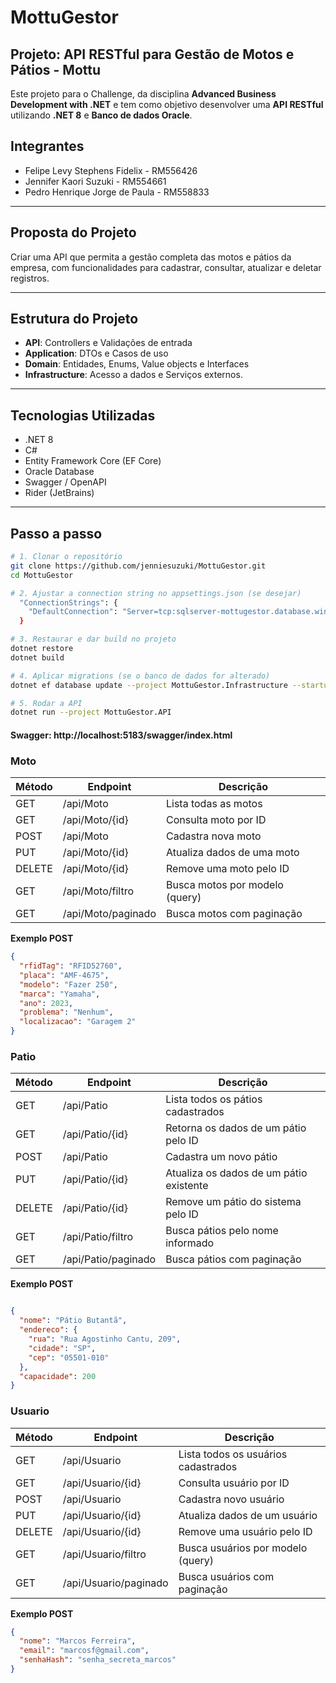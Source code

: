 # MottuGestor

## Projeto: API RESTful para Gestão de Motos e Pátios - Mottu

Este projeto para o Challenge, da disciplina **Advanced Business Development with .NET** e tem como objetivo desenvolver uma **API RESTful** utilizando **.NET 8** e **Banco de dados Oracle**.

## Integrantes

- Felipe Levy Stephens Fidelix - RM556426
- Jennifer Kaori Suzuki  - RM554661
- Pedro Henrique Jorge de Paula - RM558833

---

## Proposta do Projeto

Criar uma API que permita a gestão completa das motos e pátios da empresa, com funcionalidades para cadastrar, consultar, atualizar e deletar registros.

---

## Estrutura do Projeto

- **API**: Controllers e Validações de entrada
- **Application**: DTOs e Casos de uso
- **Domain**: Entidades, Enums, Value objects e Interfaces
- **Infrastructure**: Acesso a dados e Serviços externos.  

---

## Tecnologias Utilizadas

- .NET 8  
- C#  
- Entity Framework Core (EF Core)
- Oracle Database
- Swagger / OpenAPI  
- Rider (JetBrains)

---

## Passo a passo

```bash
# 1. Clonar o repositório
git clone https://github.com/jenniesuzuki/MottuGestor.git
cd MottuGestor

# 2. Ajustar a connection string no appsettings.json (se desejar)
  "ConnectionStrings": {
    "DefaultConnection": "Server=tcp:sqlserver-mottugestor.database.windows.net,1433;Initial Catalog=mottugestordb;Persist Security Info=False;User ID=admsql;Password=Fiap@2025;MultipleActiveResultSets=False;Encrypt=True;TrustServerCertificate=False;Connection Timeout=30;"
  }

# 3. Restaurar e dar build no projeto
dotnet restore
dotnet build

# 4. Aplicar migrations (se o banco de dados for alterado)
dotnet ef database update --project MottuGestor.Infrastructure --startup-project MottuGestor.API

# 5. Rodar a API
dotnet run --project MottuGestor.API
```

#### Swagger: http://localhost:5183/swagger/index.html


### Moto
| Método | Endpoint           | Descrição                       |
|--------|--------------------|--------------------------------|
| GET    | /api/Moto         | Lista todas as motos                        |
| GET    | /api/Moto/{id}    | Consulta moto por ID                        |
| POST   | /api/Moto         | Cadastra nova moto                          |
| PUT    | /api/Moto/{id}    | Atualiza dados de uma moto                  |
| DELETE | /api/Moto/{id}    | Remove uma moto pelo ID                     |
| GET    | /api/Moto/filtro  | Busca motos por modelo (query)              |
| GET    | /api/Moto/paginado| Busca motos com paginação                   |


**Exemplo POST**
```json
{
  "rfidTag": "RFID52760",
  "placa": "AMF-4675",
  "modelo": "Fazer 250",
  "marca": "Yamaha",
  "ano": 2023,
  "problema": "Nenhum",
  "localizacao": "Garagem 2"
}
```

### Patio
| Método | Endpoint           | Descrição                       |
|--------|--------------------|--------------------------------|
| GET    | /api/Patio         | Lista todos os pátios cadastrados          |
| GET    | /api/Patio/{id}    | Retorna os dados de um pátio pelo ID       |
| POST   | /api/Patio         | Cadastra um novo pátio                     |
| PUT    | /api/Patio/{id}    | Atualiza os dados de um pátio existente    |
| DELETE | /api/Patio/{id}    | Remove um pátio do sistema pelo ID         |
| GET    | /api/Patio/filtro  | Busca pátios pelo nome informado           |
| GET    | /api/Patio/paginado| Busca pátios com paginação                 |

**Exemplo POST**
```json

{
  "nome": "Pátio Butantã",
  "endereco": {
    "rua": "Rua Agostinho Cantu, 209",
    "cidade": "SP",
    "cep": "05501-010"
  },
  "capacidade": 200
}
```
### Usuario
| Método | Endpoint           | Descrição                       |
|--------|--------------------|--------------------------------|
| GET    | /api/Usuario         | Lista todos os usuários cadastrados      |
| GET    | /api/Usuario/{id}    | Consulta usuário por ID                  |
| POST   | /api/Usuario         | Cadastra novo usuário                    |
| PUT    | /api/Usuario/{id}    | Atualiza dados de um usuário             |
| DELETE | /api/Usuario/{id}    | Remove uma usuário pelo ID               |
| GET    | /api/Usuario/filtro  | Busca usuários por modelo (query)        |
| GET    | /api/Usuario/paginado| Busca usuários com paginação             |

**Exemplo POST**
```json
{
  "nome": "Marcos Ferreira",
  "email": "marcosf@gmail.com",
  "senhaHash": "senha_secreta_marcos"
}
```
